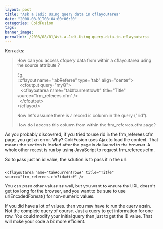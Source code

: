 ```yaml
---
layout: post
title: "Ask a Jedi: Using query data in cflayoutarea"
date: "2008-08-01T08:08:00+06:00"
categories: ColdFusion 
tags: 
banner_image: 
permalink: /2008/08/01/Ask-a-Jedi-Using-query-data-in-cflayoutarea
---
```


Ken asks:

<blockquote>
<p>
How can you access cfquery data from within a cflayoutarea using the source attribute ?

Eg.<br />
&lt;cflayout name="tabReferee" type="tab" align="center"&gt;<br>
&nbsp;&nbsp;&lt;cfoutput query="myQ"&gt;<br>
&nbsp;&nbsp;&nbsp;&lt;cflayoutarea name="tab#currentrow#" title="Title" source="frm_referees.cfm" /&gt;<br>
&nbsp;&nbsp;&lt;/cfoutput&gt;<br>
&lt;/cflayout&gt;<br>

Now let's assume there is a record id column in the query ("rid").

How do I access this column from within the frm_referees.cfm page?
</p>
</blockquote>
<!--more-->
As you probably discovered, if you tried to use rid in the frm_referees.cfm page, you get an error. Why? ColdFusion uses Ajax to load the content. That means the section is loaded after the page is delivered to the browser. A whole other reqest is run by using JavaScript to request frm_referees.cfm. 

So to pass just an id value, the solution is to pass it in the url:

<code>
&lt;cflayoutarea name="tab#currentrow#" title="Title"  source="frm_referees.cfm?id=#id#" /&gt;
</code>

You can pass other values as well, but you want to ensure the URL doesn't get too long for the browser, and you want to be sure to use urlEncodedFormat() for non-numeric values.

If you did have a lot of values, then you may have to run the query again. Not the complete query of course. Just a query to get information for one row. You could modify your initial query than just to get the ID value. That will make your code a bit more efficient.